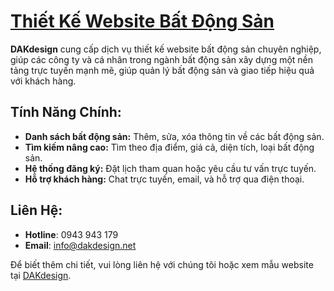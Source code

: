 # [Thiết Kế Website Bất Động Sản](https://www.dakdesign.net/thiet-ke-website-bat-dong-san/)

**DAKdesign** cung cấp dịch vụ thiết kế website bất động sản chuyên nghiệp, giúp các công ty và cá nhân trong ngành bất động sản xây dựng một nền tảng trực tuyến mạnh mẽ, giúp quản lý bất động sản và giao tiếp hiệu quả với khách hàng.

## Tính Năng Chính:
- **Danh sách bất động sản:** Thêm, sửa, xóa thông tin về các bất động sản.
- **Tìm kiếm nâng cao:** Tìm theo địa điểm, giá cả, diện tích, loại bất động sản.
- **Hệ thống đăng ký:** Đặt lịch tham quan hoặc yêu cầu tư vấn trực tuyến.
- **Hỗ trợ khách hàng:** Chat trực tuyến, email, và hỗ trợ qua điện thoại.

## Liên Hệ:
- **Hotline**: 0943 943 179
- **Email**: info@dakdesign.net

Để biết thêm chi tiết, vui lòng liên hệ với chúng tôi hoặc xem mẫu website tại [DAKdesign](http://dakdesign.net).
